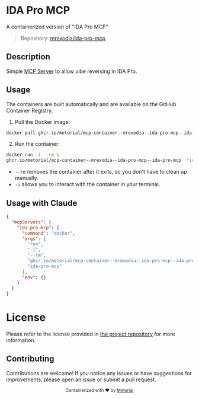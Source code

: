 
# IDA Pro MCP

A containerized version of "IDA Pro MCP"

> Repository: [mrexodia/ida-pro-mcp](https://github.com/mrexodia/ida-pro-mcp)

## Description

Simple [MCP Server](https://modelcontextprotocol.io/introduction) to allow vibe reversing in IDA Pro.


## Usage

The containers are built automatically and are available on the GitHub Container Registry.

1. Pull the Docker image:

```bash
docker pull ghcr.io/metorial/mcp-container--mrexodia--ida-pro-mcp--ida-pro-mcp
```

2. Run the container:

```bash
docker run -i --rm \ 
ghcr.io/metorial/mcp-container--mrexodia--ida-pro-mcp--ida-pro-mcp  "ida-pro-mcp"
```

- `--rm` removes the container after it exits, so you don't have to clean up manually.
- `-i` allows you to interact with the container in your terminal.




## Usage with Claude

```json
{
  "mcpServers": {
    "ida-pro-mcp": {
      "command": "docker",
      "args": [
        "run",
        "-i",
        "--rm",
        "ghcr.io/metorial/mcp-container--mrexodia--ida-pro-mcp--ida-pro-mcp",
        "ida-pro-mcp"
      ],
      "env": {}
    }
  }
}
```

# License

Please refer to the license provided in [the project repository](https://github.com/mrexodia/ida-pro-mcp) for more information.

## Contributing

Contributions are welcome! If you notice any issues or have suggestions for improvements, please open an issue or submit a pull request.

<div align="center">
  <sub>Containerized with ❤️ by <a href="https://metorial.com">Metorial</a></sub>
</div>
  